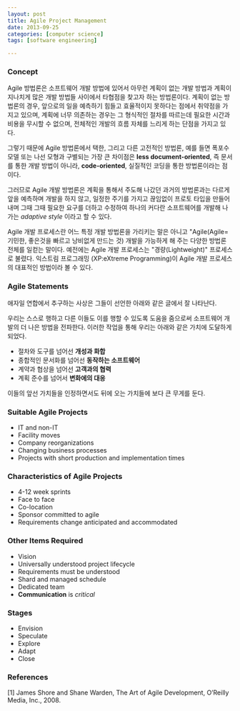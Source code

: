 ```yaml
---
layout: post
title: Agile Project Management
date: 2013-09-25
categories: [computer science]
tags: [software engineering]

---
```

### Concept

Agile 방법론은 소프트웨어 개발 방법에 있어서 아무런 계획이 없는 개발 방법과 계획이 지나치게 많은 개발 방법들 사이에서 타협점을 찾고자 하는 방법론이다. 계획이 없는 방법론의 경우, 앞으로의 일을 예측하기 힘들고 효율적이지 못하다는 점에서 취약점을 가지고 있으며, 계획에 너무 의존하는 경우는 그 형식적인 절차를 따르는데 필요한 시간과 비용을 무시할 수 없으며, 전체적인 개발의 흐름 자체를 느리게 하는 단점을 가지고 있다.

그렇기 때문에 Agile 방법론에서 택한, 그리고 다른 고전적인 방법론, 예를 들면 폭포수 모델 또는 나선 모형과 구별되는 가장 큰 차이점은 **less document-oriented**, 즉 문서를 통한 개발 방법이 아니라, **code-oriented**, 실질적인 코딩을 통한 방법론이라는 점이다.

그러므로 Agile 개발 방법론은 계획을 통해서 주도해 나갔던 과거의 방법론과는 다르게 앞을 예측하며 개발을 하지 않고, 일정한 주기를 가지고 끊임없이 프로토 타입을 만들어내며 그때 그때 필요한 요구를 더하고 수정하여 하나의 커다란 소프트웨어를 개발해 나가는 *adaptive style* 이라고 할 수 있다.

Agile 개발 프로세스란 어느 특정 개발 방법론을 가리키는 말은 아니고 "Agile(Agile=기민한, 좋은것을 빠르고 낭비없게 만드는 것) 개발을 가능하게 해 주는 다양한 방법론 전체를 일컫는 말이다. 예전에는 Agile 개발 프로세스는 "경량(Lightweight)" 프로세스로 불렸다. 익스트림 프로그래밍 (XP:eXtreme Programming)이 Agile 개발 프로세스의 대표적인 방법이라 볼 수 있다.

### Agile Statements

애자일 연합에서 추구하는 사상은 그들이 선언한 아래와 같은 글에서 잘 나타난다.

우리는 스스로 행하고 다른 이들도 이를 행할 수 있도록 도움을 줌으로써 소프트웨어 개발의 더 나은 방법을 전파한다. 이러한 작업을 통해 우리는 아래와 같은 가치에 도달하게 되었다.

* 절차와 도구를 넘어선 **개성과 화합**
* 종합적인 문서화를 넘어선 **동작하는 소프트웨어**
* 계약과 협상을 넘어선 **고객과의 협력**
* 계획 준수를 넘어서 **변화에의 대응**


이들의 앞선 가치들을 인정하면서도 뒤에 오는 가치들에 보다 큰 무게를 둔다.

### Suitable Agile Projects
* IT and non-IT  
* Facility moves
* Company reorganizations
* Changing business processes
* Projects with short production and implementation times

### Characteristics of Agile Projects

* 4-12 week sprints
* Face to face
* Co-location
* Sponsor committed to agile
* Requirements change anticipated and accommodated

### Other Items Required

* Vision
* Universally understood project lifecycle
* Requirements must be understood
* Shard and managed schedule
* Dedicated team
* **Communication** is *critical*

### Stages

* Envision
* Speculate
* Explore
* Adapt
* Close


### References

[1] James Shore and Shane Warden, The Art of Agile Development, O’Reilly Media, Inc., 2008.



